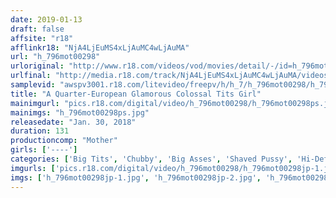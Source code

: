 ```yaml
---
date: 2019-01-13
draft: false
affsite: "r18"
afflinkr18: "NjA4LjEuMS4xLjAuMC4wLjAuMA"
url: "h_796mot00298"
urloriginal: "http://www.r18.com/videos/vod/movies/detail/-/id=h_796mot00298"
urlfinal: "http://media.r18.com/track/NjA4LjEuMS4xLjAuMC4wLjAuMA/videos/vod/movies/detail/-/id=h_796mot00298"
samplevid: "awspv3001.r18.com/litevideo/freepv/h/h_7/h_796mot00298/h_796mot00298_dmb_w.mp4"
title: "A Quarter-European Glamorous Colossal Tits Girl"
mainimgurl: "pics.r18.com/digital/video/h_796mot00298/h_796mot00298ps.jpg"
mainimgs: "h_796mot00298ps.jpg"
releasedate: "Jan. 30, 2018"
duration: 131
productioncomp: "Mother"
girls: ['----']
categories: ['Big Tits', 'Chubby', 'Big Asses', 'Shaved Pussy', 'Hi-Def']
imgurls: ['pics.r18.com/digital/video/h_796mot00298/h_796mot00298jp-1.jpg', 'pics.r18.com/digital/video/h_796mot00298/h_796mot00298jp-2.jpg', 'pics.r18.com/digital/video/h_796mot00298/h_796mot00298jp-3.jpg', 'pics.r18.com/digital/video/h_796mot00298/h_796mot00298jp-4.jpg', 'pics.r18.com/digital/video/h_796mot00298/h_796mot00298jp-5.jpg', 'pics.r18.com/digital/video/h_796mot00298/h_796mot00298jp-6.jpg', 'pics.r18.com/digital/video/h_796mot00298/h_796mot00298jp-7.jpg', 'pics.r18.com/digital/video/h_796mot00298/h_796mot00298jp-8.jpg', 'pics.r18.com/digital/video/h_796mot00298/h_796mot00298jp-9.jpg', 'pics.r18.com/digital/video/h_796mot00298/h_796mot00298jp-10.jpg', 'pics.r18.com/digital/video/h_796mot00298/h_796mot00298jp-11.jpg', 'pics.r18.com/digital/video/h_796mot00298/h_796mot00298jp-12.jpg', 'pics.r18.com/digital/video/h_796mot00298/h_796mot00298jp-13.jpg', 'pics.r18.com/digital/video/h_796mot00298/h_796mot00298jp-14.jpg', 'pics.r18.com/digital/video/h_796mot00298/h_796mot00298jp-15.jpg', 'pics.r18.com/digital/video/h_796mot00298/h_796mot00298jp-16.jpg', 'pics.r18.com/digital/video/h_796mot00298/h_796mot00298jp-17.jpg', 'pics.r18.com/digital/video/h_796mot00298/h_796mot00298jp-18.jpg', 'pics.r18.com/digital/video/h_796mot00298/h_796mot00298jp-19.jpg', 'pics.r18.com/digital/video/h_796mot00298/h_796mot00298jp-20.jpg']
imgs: ['h_796mot00298jp-1.jpg', 'h_796mot00298jp-2.jpg', 'h_796mot00298jp-3.jpg', 'h_796mot00298jp-4.jpg', 'h_796mot00298jp-5.jpg', 'h_796mot00298jp-6.jpg', 'h_796mot00298jp-7.jpg', 'h_796mot00298jp-8.jpg', 'h_796mot00298jp-9.jpg', 'h_796mot00298jp-10.jpg', 'h_796mot00298jp-11.jpg', 'h_796mot00298jp-12.jpg', 'h_796mot00298jp-13.jpg', 'h_796mot00298jp-14.jpg', 'h_796mot00298jp-15.jpg', 'h_796mot00298jp-16.jpg', 'h_796mot00298jp-17.jpg', 'h_796mot00298jp-18.jpg', 'h_796mot00298jp-19.jpg', 'h_796mot00298jp-20.jpg']
---
```

